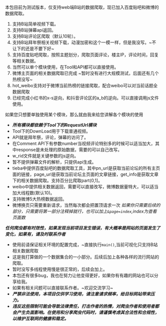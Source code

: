 
本包目前为测试版本，仅支持web端B站的数据爬取，现已加入百度贴吧和微博的数据爬取。
1. 支持B站简单视频下载。
2. 支持B站弹幕api返回。
3. 支持B站评论区爬取（默认10轮）。
4. 支持B站拜年祭相关视频下载，动漫加密和这个一模一样，但是我没写。~不让下的还是不要下好~
5. 支持百度贴吧爬取，按照主题划分，爬取页面评论，楼主IP，评论时间，回复等相关数据。
6. 当然可以单个模块使用，在Tool和API都可以直接使用。
7. 微博主页面的相关数据爬取已完成 ~暂时没有进行大规模测试，后面还有几个热榜没写~
8. hot_weibo支持对于微博当前热榜的链接爬取，配合weibo可以对当前话题全数据爬取
9. 已经完成小红书的x-s逆向，和抖音评论区的a_b的逆向。可以直接调用js文件使用。

如果您只想要单独使用某个模块，那么就由我来给您讲解各个模块的使用
- ***所有模块都依赖于Tool下的RequestUrl模块***
- Tool下的DownLoad用于下载普通视频。
- API就是拜年祭，评论，弹幕的访问了。
- 在Comment API下有参数number当视频评论特别多的时候可以适当加大，其中response是未处理的原始数据，需要的可以自己改写。
- w_rid文件就是关键参数的js逆向。
- 暂不提供弹幕文件的解析，只提供api生成。
- tieba中提供百度贴吧的数据爬取工具，其中pn_url是获取当前论坛的所有主页面的链接，page_url是获取当前论坛主页面的文章链接，get_info是获取文章下的相关数据爬取。支持百分比爬取part(0,1]。
- weibo中提供相关数据返回，需要可以直接改写，微博数据量特大，可以适当加大线程数(默认10)。
- 支持微博5大热榜数据返回。
- 微博换页只需要重新请求，当然每次都会把置顶请求一次 *如果你只需要后续的部分，只需要将第一部分注释掉就行，也可以加上`&page=index`,index为查看页面数*

***任何爬虫都有时效性，如果发现当前项目发生错误，有大概率是网站的页面发生了变化，如果有，请及时联系作者***
* 使用前请保证相关环境的配置完成，~直接执行`main()`,当前可视化只支持B站相关数据爬取
* 这是我打算做的一个数据集合的一小部分。后续后加上各种各样的流行网站的爬取。
* 暂时没写多线程使用慢是很正常的，后续会加上。
* 本包还有很多bug，我也在努力让他变得更好，如果你有有趣的网站也可以分享给我。
* 如果有相关问题可以直接联系作者。~欢迎交流学习~
* ***严禁非法使用，本项目仅供学习使用，请注意请求频率，给目标网站带来压力。***
* ***违反这些限制可能会导致法律责任，打击作者的热情，对爬虫作者和使用者都会产生负面影响。在使用和分享爬虫代码时，请谨慎考虑其合法性和合规性，以维护互联网的健康和稳定。***
